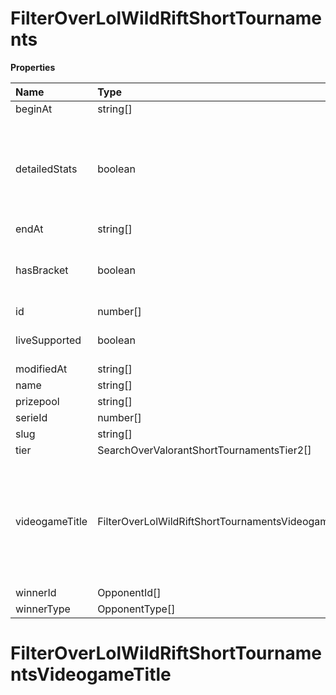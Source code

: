 # FilterOverLolWildRiftShortTournaments

**Properties**

| Name           | Type                                                  | Required | Description                                                                                              |
| :------------- | :---------------------------------------------------- | :------- | :------------------------------------------------------------------------------------------------------- |
| beginAt        | string[]                                              | ❌       |                                                                                                          |
| detailedStats  | boolean                                               | ❌       | Whether the tournament is expected to have detailed statistics available                                 |
| endAt          | string[]                                              | ❌       |                                                                                                          |
| hasBracket     | boolean                                               | ❌       | Whether the tournament has a bracket                                                                     |
| id             | number[]                                              | ❌       |                                                                                                          |
| liveSupported  | boolean                                               | ❌       | Whether live is supported                                                                                |
| modifiedAt     | string[]                                              | ❌       |                                                                                                          |
| name           | string[]                                              | ❌       |                                                                                                          |
| prizepool      | string[]                                              | ❌       |                                                                                                          |
| serieId        | number[]                                              | ❌       |                                                                                                          |
| slug           | string[]                                              | ❌       |                                                                                                          |
| tier           | SearchOverValorantShortTournamentsTier2[]             | ❌       |                                                                                                          |
| videogameTitle | FilterOverLolWildRiftShortTournamentsVideogameTitle[] | ❌       | A videogame title id or slug. <br/>Only for `/csgo/*`, `/codmw/*`, `/fifa/*` and `/ow/*` endpoints <br/> |
| winnerId       | OpponentId[]                                          | ❌       |                                                                                                          |
| winnerType     | OpponentType[]                                        | ❌       |                                                                                                          |

# FilterOverLolWildRiftShortTournamentsVideogameTitle
